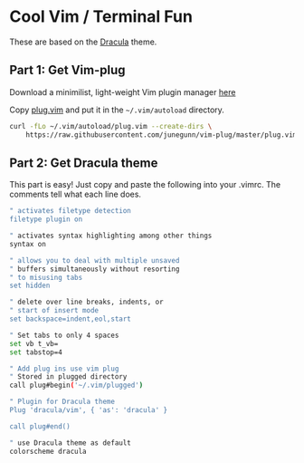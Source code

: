 # Cool Vim / Terminal Fun

These are based on the [Dracula](https://draculatheme.com/) theme.

## Part 1: Get Vim-plug
Download a minimilist, light-weight Vim plugin manager [here](https://github.com/junegunn/vim-plug/blob/master/README.md) <br/>

Copy [plug.vim](https://raw.githubusercontent.com/junegunn/vim-plug/master/plug.vim) and put it in the `~/.vim/autoload` directory.
```sh
curl -fLo ~/.vim/autoload/plug.vim --create-dirs \
    https://raw.githubusercontent.com/junegunn/vim-plug/master/plug.vim
```

## Part 2: Get Dracula theme
This part is easy! Just copy and paste the following into your .vimrc. The comments tell what each line does.
```sh
" activates filetype detection
filetype plugin on

" activates syntax highlighting among other things
syntax on

" allows you to deal with multiple unsaved
" buffers simultaneously without resorting
" to misusing tabs
set hidden

" delete over line breaks, indents, or
" start of insert mode
set backspace=indent,eol,start

" Set tabs to only 4 spaces
set vb t_vb=
set tabstop=4

" Add plug ins use vim plug
" Stored in plugged directory
call plug#begin('~/.vim/plugged')

" Plugin for Dracula theme
Plug 'dracula/vim', { 'as': 'dracula' }

call plug#end()

" use Dracula theme as default
colorscheme dracula
```
